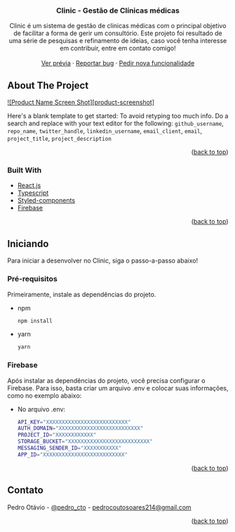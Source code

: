 <h3 align="center">Clinic - Gestão de Clínicas médicas</h3>

  <p align="center">
    Clinic é um sistema de gestão de clinicas médicas com o principal objetivo de facilitar a forma de gerir um consultório. Este projeto foi resultado de uma série de pesquisas e refinamento de ideias, caso você tenha interesse em contribuir, entre em contato comigo!
    <br />
    <br />
    <a href="https://github.com/pedroota/clinic">Ver prévia</a>
    ·
    <a href="https://github.com/pedroota/clinuc/issues">Reportar bug</a>
    ·
    <a href="https://github.com/pedroota/clinuc/issues">Pedir nova funcionalidade</a>
  </p>
</div>


<!-- ABOUT THE PROJECT -->
## About The Project

[![Product Name Screen Shot][product-screenshot]](https://example.com)

Here's a blank template to get started: To avoid retyping too much info. Do a search and replace with your text editor for the following: `github_username`, `repo_name`, `twitter_handle`, `linkedin_username`, `email_client`, `email`, `project_title`, `project_description`

<p align="right">(<a href="#top">back to top</a>)</p>



### Built With

* [React.js](https://reactjs.org/)
* [Typescript](https://www.typescriptlang.org)
* [Styled-components](https://styled-components.com)
* [Firebase](https://firebase.google.com)

<p align="right">(<a href="#top">back to top</a>)</p>



<!-- GETTING STARTED -->
## Iniciando

Para iniciar a desenvolver no Clinic, siga o passo-a-passo abaixo!

### Pré-requisitos

Primeiramente, instale as dependências do projeto.
* npm
  ```sh
  npm install
  ```
* yarn
  ```sh
  yarn
  ```

### Firebase

Após instalar as dependências do projeto, você precisa configurar o Firebase. Para isso, basta criar um arquivo .env e colocar suas informações, como no exemplo abaixo:

* No arquivo .env:
  ```sh
  API_KEY="XXXXXXXXXXXXXXXXXXXXXXXXXX"
  AUTH_DOMAIN="XXXXXXXXXXXXXXXXXXXXXXXXXX"
  PROJECT_ID="XXXXXXXXXXXX"
  STORAGE_BUCKET="XXXXXXXXXXXXXXXXXXXXXXXXXX"
  MESSAGING_SENDER_ID="XXXXXXXXXXX"
  APP_ID="XXXXXXXXXXXXXXXXXXXXXXXXXX"
  ```

<p align="right">(<a href="#top">back to top</a>)</p>

<!-- CONTACT -->
## Contato

Pedro Otávio - [@pedro_cto](https://twitter.com/pedro_cto) - pedrocoutosoares214@gmail.com

<p align="right">(<a href="#top">back to top</a>)</p>
